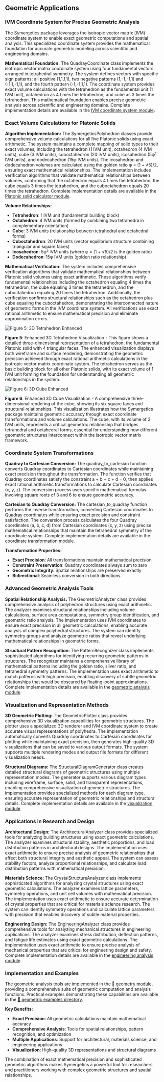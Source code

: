 ## Geometric Applications

### IVM Coordinate System for Precise Geometric Analysis

The Symergetics package leverages the isotropic vector matrix (IVM) coordinate system to enable exact geometric computations and spatial analysis. This specialized coordinate system provides the mathematical foundation for accurate geometric modeling across scientific and engineering domains.

**Mathematical Foundation:** The QuadrayCoordinate class implements the isotropic vector matrix coordinate system using four fundamental vectors arranged in tetrahedral symmetry. The system defines vectors with specific sign patterns: all positive (1,1,1,1), two negative patterns (1,-1,-1,1) and (-1,1,-1,1), and the fourth pattern (-1,-1,1,1). The coordinate system provides exact volume calculations with the tetrahedron as the fundamental unit (1 IVM unit), octahedron as 4 times the tetrahedron, and cube as 3 times the tetrahedron. This mathematical foundation enables precise geometric analysis across scientific and engineering domains. Complete implementation details are available in the [IVM coordinate system module](https://github.com/docxology/symergetics/tree/main/symergetics/core/coordinates).

### Exact Volume Calculations for Platonic Solids

**Algorithm Implementation:** The SymergeticsPolyhedron classes provide comprehensive volume calculations for all five Platonic solids using exact arithmetic. The system maintains a complete mapping of solid types to their exact volumes, including the tetrahedron (1 IVM unit), octahedron (4 IVM units), cube (3 IVM units), cuboctahedron (20 IVM units), icosahedron (5φ² IVM units), and dodecahedron (15φ IVM units). The icosahedron and dodecahedron volumes are calculated using the golden ratio φ = (1 + √5)/2, ensuring exact mathematical relationships. The implementation includes verification algorithms that validate mathematical relationships between volumes, confirming that the octahedron equals 4 times the tetrahedron, the cube equals 3 times the tetrahedron, and the cuboctahedron equals 20 times the tetrahedron. Complete implementation details are available in the [Platonic solid calculator module](https://github.com/docxology/symergetics/tree/main/symergetics/geometry/polyhedra).

**Volume Relationships:**
- **Tetrahedron**: 1 IVM unit (fundamental building block)
- **Octahedron**: 4 IVM units (formed by combining two tetrahedra in complementary orientation)
- **Cube**: 3 IVM units (relationship between tetrahedral and octahedral forms)
- **Cuboctahedron**: 20 IVM units (vector equilibrium structure combining triangular and square faces)
- **Icosahedron**: 5φ² IVM units (where φ = (1 + √5)/2 is the golden ratio)
- **Dodecahedron**: 15φ IVM units (golden ratio relationship)

**Mathematical Verification:** The system includes comprehensive verification algorithms that validate mathematical relationships between Platonic solid volumes using exact arithmetic. These algorithms verify fundamental relationships including the octahedron equaling 4 times the tetrahedron, the cube equaling 3 times the tetrahedron, and the cuboctahedron equaling 20 times the tetrahedron. Additionally, the verification confirms structural relationships such as the octahedron plus cube equaling the cuboctahedron, demonstrating the interconnected nature of geometric forms in the IVM coordinate system. All verifications use exact rational arithmetic to ensure mathematical precision and eliminate approximation errors.

![Figure 5: 3D Tetrahedron Enhanced](output/geometric/polyhedra/tetrahedron_3d_enhanced.png)

**Figure 5**: Enhanced 3D Tetrahedron Visualization - This figure shows a detailed three-dimensional representation of a tetrahedron, the fundamental Platonic solid with 4 triangular faces. The enhanced visualization displays both wireframe and surface rendering, demonstrating the geometric precision achieved through exact rational arithmetic calculations in the isotropic vector matrix coordinate system. The tetrahedron serves as the basic building block for all other Platonic solids, with its exact volume of 1 IVM unit forming the foundation for understanding all geometric relationships in the system.

![Figure 6: 3D Cube Enhanced](output/geometric/polyhedra/cube_3d_enhanced.png)

**Figure 6**: Enhanced 3D Cube Visualization - A comprehensive three-dimensional rendering of the cube, showing its six square faces and structural relationships. This visualization illustrates how the Symergetics package maintains geometric accuracy through exact coordinate transformations and volume calculations. The cube, with its volume of 3 IVM units, represents a critical geometric relationship that bridges tetrahedral and octahedral forms, essential for understanding how different geometric structures interconnect within the isotropic vector matrix framework.

### Coordinate System Transformations

**Quadray to Cartesian Conversion:** The quadray_to_cartesian function converts Quadray coordinates to Cartesian coordinates while maintaining exact precision throughout the transformation. The function verifies that Quadray coordinates satisfy the constraint a + b + c + d = 0, then applies exact rational arithmetic transformations to calculate Cartesian coordinates (x, y, z). The conversion process uses specific mathematical formulas involving square roots of 3 and 6 to ensure geometric accuracy.

**Cartesian to Quadray Conversion:** The cartesian_to_quadray function performs the inverse transformation, converting Cartesian coordinates to Quadray coordinates while ensuring exact precision and constraint satisfaction. The conversion process calculates the four Quadray coordinates (a, b, c, d) from Cartesian coordinates (x, y, z) using precise mathematical relationships that maintain the tetrahedral symmetry of the coordinate system. Complete implementation details are available in the [coordinate transformation module](https://github.com/docxology/symergetics/tree/main/symergetics/geometry/transformations).

**Transformation Properties:**
- **Exact Precision**: All transformations maintain mathematical precision
- **Constraint Preservation**: Quadray coordinates always sum to zero
- **Geometric Integrity**: Spatial relationships are preserved exactly
- **Bidirectional**: Seamless conversion in both directions

### Advanced Geometric Analysis Tools

**Spatial Relationship Analysis:** The GeometricAnalyzer class provides comprehensive analysis of polyhedron structures using exact arithmetic. The analyzer examines structural relationships including volume calculations, surface area computations, symmetry group identification, and geometric ratio analysis. The implementation uses IVM coordinates to ensure exact precision in all geometric calculations, enabling accurate analysis of complex polyhedral structures. The system can identify symmetry groups and analyze geometric ratios that reveal underlying mathematical relationships in geometric forms.

**Structural Pattern Recognition:** The PatternRecognizer class implements sophisticated algorithms for identifying recurring geometric patterns in structures. The recognizer maintains a comprehensive library of mathematical patterns including the golden ratio, silver ratio, and tetrahedral symmetry patterns. The implementation uses exact arithmetic to match patterns with high precision, enabling discovery of subtle geometric relationships that would be obscured by floating-point approximations. Complete implementation details are available in the [geometric analysis module](https://github.com/docxology/symergetics/tree/main/symergetics/geometry/analysis).

### Visualization and Representation Methods

**3D Geometric Plotting:** The GeometricPlotter class provides comprehensive 3D visualization capabilities for geometric structures. The plotter uses a specialized 3D renderer and IVM coordinate system to create accurate visual representations of polyhedra. The implementation automatically converts Quadray coordinates to Cartesian coordinates for plotting while maintaining exact precision, then generates high-quality 3D visualizations that can be saved to various output formats. The system supports multiple rendering modes and output file formats for different visualization needs.

**Structural Diagrams:** The StructuralDiagramGenerator class creates detailed structural diagrams of geometric structures using multiple representation modes. The generator supports various diagram types including wireframe, surface, solid, and transparent representations, enabling comprehensive visualization of geometric structures. The implementation provides specialized methods for each diagram type, ensuring accurate representation of geometric relationships and structural details. Complete implementation details are available in the [visualization module](https://github.com/docxology/symergetics/tree/main/symergetics/visualization/geometric).

### Applications in Research and Design

**Architectural Design:** The ArchitecturalAnalyzer class provides specialized tools for analyzing building structures using exact geometric calculations. The analyzer examines structural stability, aesthetic proportions, and load distribution patterns in architectural designs. The implementation uses exact arithmetic to ensure precise analysis of geometric relationships that affect both structural integrity and aesthetic appeal. The system can assess stability factors, analyze proportional relationships, and calculate load distribution patterns with mathematical precision.

**Materials Science:** The CrystalStructureAnalyzer class implements sophisticated algorithms for analyzing crystal structures using exact geometric calculations. The analyzer examines lattice parameters, symmetry operations, and unit cell volumes with mathematical precision. The implementation uses exact arithmetic to ensure accurate determination of crystal properties that are critical for materials science research. The system can identify symmetry operations and calculate lattice parameters with precision that enables discovery of subtle material properties.

**Engineering Design:** The EngineeringAnalyzer class provides comprehensive tools for analyzing mechanical structures in engineering applications. The analyzer examines stress distribution, deflection patterns, and fatigue life estimates using exact geometric calculations. The implementation uses exact arithmetic to ensure precise analysis of mechanical properties that are critical for engineering design and safety. Complete implementation details are available in the [engineering analysis module](https://github.com/docxology/symergetics/tree/main/symergetics/geometry/engineering).

### Implementation and Examples

The geometric analysis tools are implemented in the [🔗 geometry module](https://github.com/docxology/symergetics/tree/main/symergetics/geometry), providing a comprehensive suite of geometric computation and analysis functions. Practical examples demonstrating these capabilities are available in the [🔗 geometric examples directory](https://github.com/docxology/symergetics/tree/main/examples/geometric).

**Key Benefits:**
- **Exact Precision**: All geometric calculations maintain mathematical accuracy
- **Comprehensive Analysis**: Tools for spatial relationships, pattern recognition, and optimization
- **Multiple Applications**: Support for architectural, materials science, and engineering applications
- **Visualization**: High-quality 3D representations and structural diagrams

The combination of exact mathematical precision and sophisticated geometric algorithms makes Symergetics a powerful tool for researchers and practitioners working with complex geometric structures and spatial relationships.

